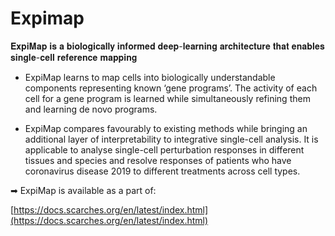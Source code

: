 # Expimap

𝐄𝐱𝐩𝐢𝐌𝐚𝐩 𝐢𝐬 𝐚 𝐛𝐢𝐨𝐥𝐨𝐠𝐢𝐜𝐚𝐥𝐥𝐲 𝐢𝐧𝐟𝐨𝐫𝐦𝐞𝐝 𝐝𝐞𝐞𝐩-𝐥𝐞𝐚𝐫𝐧𝐢𝐧𝐠 𝐚𝐫𝐜𝐡𝐢𝐭𝐞𝐜𝐭𝐮𝐫𝐞 𝐭𝐡𝐚𝐭 𝐞𝐧𝐚𝐛𝐥𝐞𝐬 𝐬𝐢𝐧𝐠𝐥𝐞-𝐜𝐞𝐥𝐥 𝐫𝐞𝐟𝐞𝐫𝐞𝐧𝐜𝐞 𝐦𝐚𝐩𝐩𝐢𝐧𝐠

+  ExpiMap learns to map cells into biologically understandable components representing known ‘gene programs’. The activity of each cell for a gene program is learned while simultaneously refining them and learning de novo programs.

+  ExpiMap compares favourably to existing methods while bringing an additional layer of interpretability to integrative single-cell analysis. It is applicable to analyse single-cell perturbation responses in different tissues and species and resolve responses of patients who have coronavirus disease 2019 to different treatments across cell types.

➡ ExpiMap is available as a part of:

[https://docs.scarches.org/en/latest/index.html](https://docs.scarches.org/en/latest/index.html)
